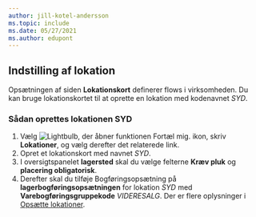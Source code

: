 ```yaml
---
author: jill-kotel-andersson
ms.topic: include
ms.date: 05/27/2021
ms.author: edupont
---
```

## <a name="setting-up-the-location" />Indstilling af lokation

Opsætningen af siden **Lokationskort** definerer flows i virksomheden. Du kan bruge lokationskortet til at oprette en lokation med kodenavnet *SYD*.

### <a name="to-set-up-the-location-south" />Sådan oprettes lokationen SYD

1. Vælg ![Lightbulb, der åbner funktionen Fortæl mig.](../media/ui-search/search_small.png "Fortæl mig, hvad du vil foretage dig") ikon, skriv **Lokationer**, og vælg derefter det relaterede link.  
2. Opret et lokationskort med navnet *SYD*.  
3. I oversigtspanelet **lagersted** skal du vælge felterne **Kræv pluk** og **placering obligatorisk**.
4. Derefter skal du tilføje Bogføringsopsætning på **lagerbogføringsopsætningen** for lokation *SYD* med **Varebogføringsgruppekode** *VIDERESALG*. Der er flere oplysninger i [Opsætte lokationer](../inventory-how-setup-locations.md).
